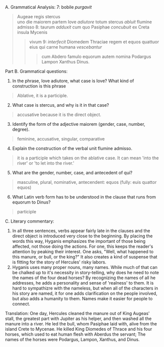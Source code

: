 A. Grammatical Analysis:
7:
bobile *purgavit* 
> Augeae regis 
> stercus  
> uno die 
maiorem partem
> Iove *adiutore*
totum stercus *abluit*
> flumine admisso 
8:
taurum *adduxit*
> cum quo Pasiphae *concubuit*
> ex Creta insula 
> Mycenis 
>> vivum 
9: 
*interfecit*
> Diomedem Thraciae regem
> et equos quattuor eius
>> qui carne humana *vescebantur*
>>> cum Abdero famulo 
equorum autem nomina Podargus Lampon Xanthus Dinus.
  
Part B. Grammatical questions:
1. In the phrase, Iove adiutore, what case is Iove? What kind of construction is this phrase
> Ablative, it is a participle. 
2. What case is stercus, and why is it in that case?
> accusative because it is the direct object. 
3. Identify the form of the adjective maiorem (gender, case, number, degree).
> feminine, accusative, singular, comparative 
4. Explain the construction of the verbal unit flumine admisso.
> it is a participle which takes on the ablative case. It can mean 'into the river' or 'to let into the river.'
5. What are the gender, number, case, and antecedent of qui?
> masculine, plural, nominative, antecendent: equos (fully: euis quattor equos)
6. What Latin verb form has to be understood in the clause that runs from equorum to Dinus?
> participle
  
C. Literary commentary:
1. In all three sentences, verbs appear fairly late in the clauses and the direct object is introduced very close to the beginning. By placing the words this way,
Hyganis emphasizes the important of those being affected, not those doing the actions. For one, this keeps the reader's attention by peaking their interest. One asks, 
"Well, what happened to this manure, or bull, or the king?" It also creates a kind of suspense that is fitting for the story of Hercules' risky labors. 
2. Hyganis uses many proper nouns, many names. While much of that can be chalked up to it's necessity in story-telling, why does he need to note the names of 
the four dead horses? By recognizing the names of all he addresses, he adds a personality and sense of 'realness' to them. It is hard to sympathizre with the nameless, 
but when all of the characters in his story are named, it for one adds clarification on the people involved, but also adds a humanity to them. Names make it easier
for people to connect.
  
Translation: 
One day, Hercules cleaned the manure out of King Augeas' stall, the greatest part with Jupiter as his helper, and then washed all the manure into a river.
He led the bull, whom Pasiphae laid with, alive from the island Crete to Mycenae. 
He killed King Diomedes of Thrace and his four horses, which used to eat human flesh with Aberdus the servant; 
The names of the horses were Podargus, Lampon, Xanthus, and Dinus.
